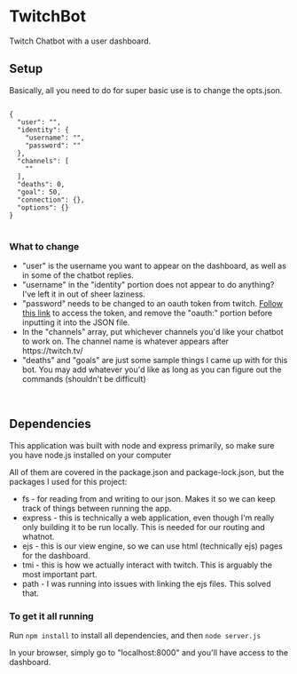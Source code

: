 # TwitchBot
Twitch Chatbot with a user dashboard.
<h2>Setup</h2>
<p>Basically, all you need to do for super basic use is to change the opts.json.</p>

<pre>
<code>
{
  "user": "",
  "identity": {
    "username": "",
    "password": ""
  },
  "channels": [
    ""
  ],
  "deaths": 0,
  "goal": 50,
  "connection": {},
  "options": {}
}
</code>
</pre>
<h3>What to change</h3>
<ul>
  <li>"user" is the username you want to appear on the dashboard, as well as in some of the chatbot replies.</li>
  <li>"username" in the "identity" portion does not appear to do anything? I've left it in out of sheer laziness.</li>
  <li>"password" needs to be changed to an oauth token from twitch. <a href="https://id.twitch.tv/oauth2/authorize?response_type=token&client_id=dve7ifeawf0xeegigqamnvqy9qqm2y&redirect_uri=https%3A%2F%2Fstreamlabs.com%2Fchatbot-auth%3Fservice%3Dtwitch&scope=chat_login+user_read&force_verify=true">Follow this link</a> to access the token, and remove the "oauth:" portion before inputting it into the JSON file.</li>
  <li>In the "channels" array, put whichever channels you'd like your chatbot to work on. The channel name is whatever appears after https://twitch.tv/</li>
  <li>"deaths" and "goals" are just some sample things I came up with for this bot. You may add whatever you'd like as long as you can figure out the commands (shouldn't be difficult)</li>
</ul>
<br>
<h2>Dependencies</h2>
<p>This application was built with node and express primarily, so make sure you have node.js installed on your computer</p>
<p>All of them are covered in the package.json and package-lock.json, but the packages I used for this project:</p>
<ul>
  <li>fs - for reading from and writing to our json. Makes it so we can keep track of things between running the app.</li>
  <li>express - this is technically a web application, even though I'm really only building it to be run locally. This is needed for our routing and whatnot.</li>
  <li>ejs - this is our view engine, so we can use html (technically ejs) pages for the dashboard.</li>
  <li>tmi - this is how we actually interact with twitch. This is arguably the most important part.</li>
  <li>path - I was running into issues with linking the ejs files. This solved that.</li>
</ul>
<h3>To get it all running</h3>
<p>Run <code>npm install</code> to install all dependencies, and then <code>node server.js</code></p>
<p>In your browser, simply go to "localhost:8000" and you'll have access to the dashboard.</p>
